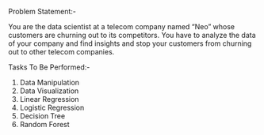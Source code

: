 Problem Statement:-

You are the data scientist at a telecom company named “Neo” whose customers
are churning out to its competitors. You have to analyze the data of your
company and find insights and stop your customers from churning out to other
telecom companies.

Tasks To Be Performed:-

1. Data Manipulation
2. Data Visualization
3. Linear Regression
4. Logistic Regression
5. Decision Tree
6. Random Forest
